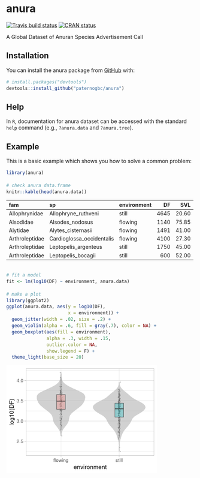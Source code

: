 
<!-- README.md is generated from README.Rmd. Please edit that file -->

# anura

<!-- badges: start -->

[![Travis build
status](https://travis-ci.org/paternogbc/anura.svg?branch=master)](https://travis-ci.org/paternogbc/anura)
[![CRAN
status](https://www.r-pkg.org/badges/version/anura)](https://cran.r-project.org/package=anura)
<!-- badges: end -->

A Global Dataset of Anuran Species Advertisement Call

## Installation

You can install the anura package from [GitHub](https://github.com/)
with:

``` r
# install.packages("devtools")
devtools::install_github("paternogbc/anura")
```

## Help

In `R`, documentation for anura dataset can be accessed with the
standard `help` command (e.g., `?anura.data` and `?anura.tree`).

## Example

This is a basic example which shows you how to solve a common problem:

``` r
library(anura)

# check anura data.frame
knitr::kable(head(anura.data))
```

| fam            | sp                         | environment |   DF |   SVL |
| :------------- | :------------------------- | :---------- | ---: | ----: |
| Allophrynidae  | Allophryne\_ruthveni       | still       | 4645 | 20.60 |
| Alsodidae      | Alsodes\_nodosus           | flowing     | 1140 | 75.85 |
| Alytidae       | Alytes\_cisternasii        | flowing     | 1491 | 41.00 |
| Arthroleptidae | Cardioglossa\_occidentalis | flowing     | 4100 | 27.30 |
| Arthroleptidae | Leptopelis\_argenteus      | still       | 1750 | 45.00 |
| Arthroleptidae | Leptopelis\_bocagii        | still       |  600 | 52.00 |

``` r

# fit a model
fit <- lm(log10(DF) ~ environment, anura.data)

# make a plot
library(ggplot2)
ggplot(anura.data, aes(y = log10(DF), 
                       x = environment)) +
  geom_jitter(width = .02, size = .2) +
  geom_violin(alpha = .6, fill = gray(.7), color = NA) +
  geom_boxplot(aes(fill = environment),
               alpha = .3, width = .15,
               outlier.color = NA,
               show.legend = F) +
  theme_light(base_size = 20)
```

<img src="man/figures/README-example-1.png" width="80%" />
